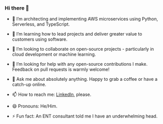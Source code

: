### Hi there 👋

- 🔭 I’m architecting and implementing AWS microservices using Python, Serverless, and TypeScript.

- 🌱 I’m learning how to lead projects and deliver greater value to customers using software.

- 👯 I’m looking to collaborate on open-source projects - particularly in cloud development or machine learning.

- 🤔 I’m looking for help with any open-source contributions I make. Feedback on pull requests is warmly welcome!

- 💬 Ask me about absolutely anything. Happy to grab a coffee or have a catch-up online.

- 📫 How to reach me: [LinkedIn](https://www.linkedin.com/in/rossrhodes/), please.

- 😄 Pronouns: He/Him.

- ⚡ Fun fact: An ENT consultant told me I have an underwhelming head.
